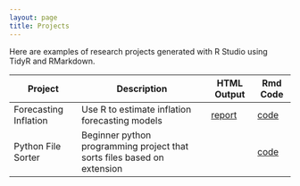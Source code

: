 ```yaml
---
layout: page
title: Projects
---
```


Here are examples of research projects generated with R Studio using TidyR and RMarkdown.

Project | Description | HTML Output | Rmd Code
--- | --- | --- | ---
Forecasting Inflation | Use R to estimate inflation forecasting models | [report](https://paulmbeaumont.github.io/RmdExample/) | [code](https://github.com/scannon2k/inflation-forecasting)
Python File Sorter | Beginner python programming project that sorts files based on extension | | [code](https://github.com/scannon2k/python-sorter)

